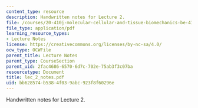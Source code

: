 ```yaml
---
content_type: resource
description: Handwritten notes for Lecture 2.
file: /courses/20-410j-molecular-cellular-and-tissue-biomechanics-be-410j-spring-2003/bb628574b5384f039abc923f8f60296e_lec_2_notes.pdf
file_type: application/pdf
learning_resource_types:
- Lecture Notes
license: https://creativecommons.org/licenses/by-nc-sa/4.0/
ocw_type: OCWFile
parent_title: Lecture Notes
parent_type: CourseSection
parent_uid: 2fac4686-6570-6d7c-702e-75ab3f3c07ba
resourcetype: Document
title: lec_2_notes.pdf
uid: bb628574-b538-4f03-9abc-923f8f60296e
---
```

Handwritten notes for Lecture 2.